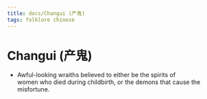 ```yaml
---
title: docs/Changui (产鬼)
tags: folklore chinese
---
```


# Changui (产鬼)
- Awful-looking wraiths believed to either be the spirits of  
	women who died during childbirth, or the demons that cause the misfortune.